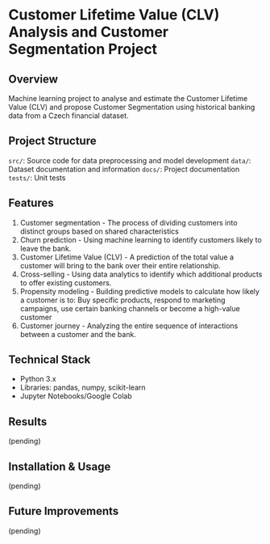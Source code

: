 # Customer Lifetime Value (CLV) Analysis and Customer Segmentation Project 

## Overview 
Machine learning project to analyse and estimate the Customer Lifetime Value (CLV) and propose Customer Segmentation using historical banking data from a Czech financial dataset. 

## Project Structure 
`src/`: Source code for data preprocessing and model development 
`data/`: Dataset documentation and information 
`docs/`: Project documentation 
`tests/`: Unit tests 

## Features
1.	Customer segmentation - The process of dividing customers into distinct groups based on shared characteristics
2.	Churn prediction - Using machine learning to identify customers likely to leave the bank. 
3.	Customer Lifetime Value (CLV) - A prediction of the total value a customer will bring to the bank over their entire relationship. 
4.	Cross-selling - Using data analytics to identify which additional products to offer existing customers. 
5.	Propensity modeling - Building predictive models to calculate how likely a customer is to: Buy specific products, respond to marketing campaigns, use certain banking channels or become a high-value customer
6.	Customer journey - Analyzing the entire sequence of interactions between a customer and the bank.

## Technical Stack
- Python 3.x
- Libraries: pandas, numpy, scikit-learn
- Jupyter Notebooks/Google Colab

## Results
(pending)


## Installation & Usage
(pending)


## Future Improvements
(pending)
